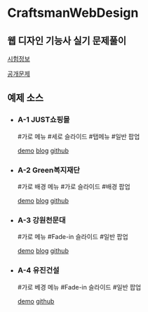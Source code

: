 # CraftsmanWebDesign

## 웹 디자인 기능사 실기 문제풀이

[시험정보](http://www.q-net.or.kr/crf005.do?id=crf00503&jmCd=7798)

[공개문제](http://www.q-net.or.kr/cst006.do?id=cst00602&gSite=Q&gId=&brdId=Q006&code=1204&artlSeq=5199079)

## 예제 소스

- ### A-1 JUST쇼핑몰<br>
    #가로 메뉴 #세로 슬라이드 #탭메뉴 #일반 팝업
    
    [demo](https://ppotatog.github.io/CraftsmanWebDesign/example01/)
    [blog](https://blog.naver.com/thgus2270/222384873253)
    [github](https://github.com/ppotatoG/CraftsmanWebDesign/tree/master/example01)

- ### A-2 Green복지재단
    #가로 배경 메뉴 #가로 슬라이드 #배경 팝업

    [demo](https://ppotatog.github.io/CraftsmanWebDesign/example02/)
    [blog](https://blog.naver.com/thgus2270/222381752187)
    [github](https://github.com/ppotatoG/CraftsmanWebDesign/tree/master/example02)

- ### A-3 강원천문대
    #가로 메뉴 #Fade-in 슬라이드 #일반 팝업

    [demo](https://ppotatog.github.io/CraftsmanWebDesign/example03/)
    [blog](https://blog.naver.com/thgus2270/222386447987)
    [github](https://github.com/ppotatoG/CraftsmanWebDesign/tree/master/example03)

- ### A-4 유진건설
    #가로 베경 메뉴 #Fade-in 슬라이드 #일반 팝업

    [demo](https://ppotatog.github.io/CraftsmanWebDesign/example04/)
    [github](https://github.com/ppotatoG/CraftsmanWebDesign/tree/master/example04)
